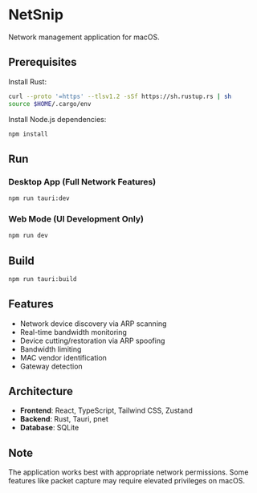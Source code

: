 # NetSnip

Network management application for macOS.

## Prerequisites

Install Rust:
```bash
curl --proto '=https' --tlsv1.2 -sSf https://sh.rustup.rs | sh
source $HOME/.cargo/env
```

Install Node.js dependencies:
```bash
npm install
```

## Run

### Desktop App (Full Network Features)
```bash
npm run tauri:dev
```

### Web Mode (UI Development Only)
```bash
npm run dev
```

## Build

```bash
npm run tauri:build
```

## Features

- Network device discovery via ARP scanning
- Real-time bandwidth monitoring
- Device cutting/restoration via ARP spoofing
- Bandwidth limiting
- MAC vendor identification
- Gateway detection

## Architecture

- **Frontend**: React, TypeScript, Tailwind CSS, Zustand
- **Backend**: Rust, Tauri, pnet
- **Database**: SQLite

## Note

The application works best with appropriate network permissions. Some features like packet capture may require elevated privileges on macOS.